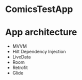 # ComicsTestApp


# App architecture
- MVVM
- Hilt Dependency Injection
- LiveData
- Room
- Retrofit
- Glide
